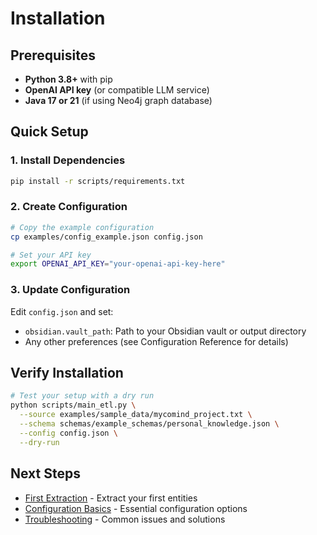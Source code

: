 # Installation

## Prerequisites

- **Python 3.8+** with pip
- **OpenAI API key** (or compatible LLM service)
- **Java 17 or 21** (if using Neo4j graph database)

## Quick Setup

### 1. Install Dependencies

```bash
pip install -r scripts/requirements.txt
```

### 2. Create Configuration

```bash
# Copy the example configuration
cp examples/config_example.json config.json

# Set your API key
export OPENAI_API_KEY="your-openai-api-key-here"
```

### 3. Update Configuration

Edit `config.json` and set:
- `obsidian.vault_path`: Path to your Obsidian vault or output directory
- Any other preferences (see Configuration Reference for details)

## Verify Installation

```bash
# Test your setup with a dry run
python scripts/main_etl.py \
  --source examples/sample_data/mycomind_project.txt \
  --schema schemas/example_schemas/personal_knowledge.json \
  --config config.json \
  --dry-run
```

## Next Steps

- [First Extraction](first-extraction.md) - Extract your first entities
- [Configuration Basics](configuration-basics.md) - Essential configuration options
- [Troubleshooting](../user-guides/troubleshooting.md) - Common issues and solutions